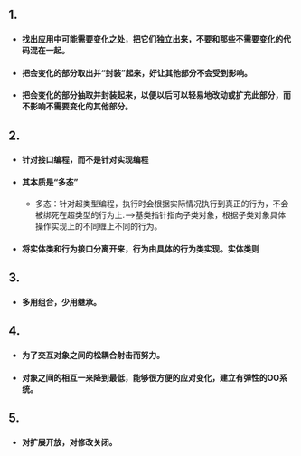 
## 1. 
- #### 找出应用中可能需要变化之处，把它们独立出来，不要和那些不需要变化的代码混在一起。
- #### 把会变化的部分取出并“封装”起来，好让其他部分不会受到影响。
- #### 把会变化的部分抽取并封装起来，以便以后可以轻易地改动或扩充此部分，而不影响不需要变化的其他部分。

## 2. 
- #### 针对接口编程，而不是针对实现编程
- #### 其本质是“多态”
    - 多态：针对超类型编程，执行时会根据实际情况执行到真正的行为，不会被绑死在超类型的行为上.-->基类指针指向子类对象，根据子类对象具体操作实现上的不同缠上不同的行为。
- #### 将实体类和行为接口分离开来，行为由具体的行为类实现。实体类则

## 3.
- #### 多用组合，少用继承。

## 4.
- #### 为了交互对象之间的松耦合射击而努力。
- #### 对象之间的相互一来降到最低，能够很方便的应对变化，建立有弹性的OO系统。

## 5.
- #### 对扩展开放，对修改关闭。
